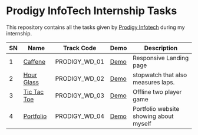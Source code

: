# Prodigy InfoTech Internship Tasks

This repository contains all the tasks given by [Prodigy Infotech](https://prodigyinfotech.dev/) during my internship.

| SN  | Name                                    | Track Code    | Demo                                                  | Description                            |
| --- | --------------------------------------- | ------------- | ----------------------------------------------------- | -------------------------------------- |
| 1   | [Caffene](/PRODIGY_WD_01/README.md)     | PRODIGY_WD_01 | [Demo](https://prodigy-wd-1.netlify.app/)             | Responsive Landing page                |
| 2   | [Hour Glass](/PRODIGY_WD_02/README.md)  | PRODIGY_WD_02 | [Demo](https://hourglass.tilak-thapa.com.np/)         | stopwatch that also measures laps.     |
| 3   | [Tic Tac Toe](/PRODIGY_WD_03/README.md) | PRODIGY_WD_03 | [Demo](https://prodigy-tech-internship.vercel.app/) | Offline two player game                |
| 4   | [Portfolio](/PRODIGY_WD_04/readme.md) | PRODIGY_WD_04 | [Demo](https://projects-nine-blond.vercel.app/)         | Portfolio website showing about myself |
